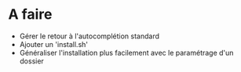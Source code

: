# A faire

- Gérer le retour à l'autocomplétion standard
- Ajouter un 'install.sh'
- Généraliser l'installation plus facilement avec le paramétrage d'un dossier